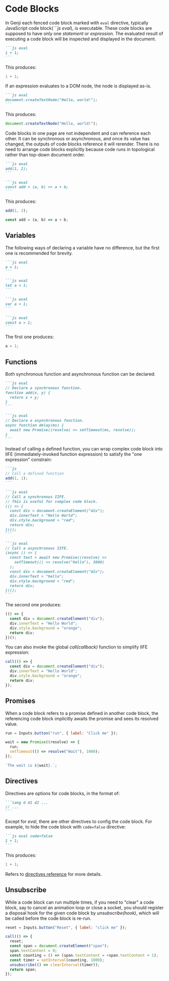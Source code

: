# Code Blocks

In Genji each fenced code block marked with `eval` directive, typically JavaScript code block(_\`\`\`js eval_), is executable. These code blocks are supposed to have only one _statement_ or _expression_. The evaluated result of executing a code block will be inspected and displayed in the document.

````md
```js eval
1 + 1;
```
````

This produces:

```js eval
1 + 1;
```

If an expression evaluates to a DOM node, the node is displayed as-is.

````md
```js eval
document.createTextNode("Hello, world!");
```
````

This produces:

```js eval
document.createTextNode("Hello, world!");
```

Code blocks in one page are not independent and can reference each other. It can be synchronous or asynchronous, and once its value has changed, the outputs of code blocks reference it will rerender. There is no need to arrange code blocks explicitly because code runs in topological rather than top-down document order.

````md
```js eval
add(1, 2);
```

```js eval
const add = (a, b) => a + b;
```
````

This produces:

```js eval
add(1, 2);
```

```js eval
const add = (a, b) => a + b;
```

## Variables

The following ways of declaring a variable have no difference, but the first one is recommended for brevity.

````md
```js eval
a = 1;
```

```js eval
let a = 1;
```

```js eval
var a = 1;
```

```js eval
const a = 1;
```
````

The first one produces:

```js eval
a = 1;
```

## Functions

Both synchronous function and asynchronous function can be declared:

````md
```js eval
// Declare a synchronous function.
function add(x, y) {
  return x + y;
}
```

```js eval
// Declare a asynchronous function.
async function delay(ms) {
  await new Promise((resolve) => setTimeout(ms, resolve));
}
```
````

Instead of calling a defined function, you can wrap complex code block into IIFE (immediately-invoked function expression) to satisfy the "one expression" constrain:

````md
```js
// Call a defined function
add(1, 1);
```

```js eval
// Call a synchronous IIFE.
// This is useful for complex code block.
(() => {
  const div = document.createElement("div");
  div.innerText = "Hello World";
  div.style.background = "red";
  return div;
})();
```

```js eval
// Call a asynchronous IIFE.
(async () => {
  const text = await new Promise((resolve) =>
    setTimeout(() => resolve("hello"), 3000)
  );
  const div = document.createElement("div");
  div.innerText = "hello";
  div.style.background = "red";
  return div;
})();
```
````

The second one produces:

```js eval
(() => {
  const div = document.createElement("div");
  div.innerText = "Hello World";
  div.style.background = "orange";
  return div;
})();
```

You can also invoke the global _call(callback)_ function to simplify IIFE expression:

```js eval
call(() => {
  const div = document.createElement("div");
  div.innerText = "Hello World";
  div.style.background = "orange";
  return div;
});
```

## Promises

When a code block refers to a promise defined in another code block, the referencing code block implicitly awaits the promise and sees its resolved value.

```js eval code=false
run = Inputs.button("run", { label: "Click me" });
```

```js eval
wait = new Promise((resolve) => {
  run;
  setTimeout(() => resolve("Wait"), 1000);
});
```

```js eval
`The wait is ${wait}.`;
```

## Directives

Directives are options for code blocks, in the format of:

````md
```lang d d1 d2 ...
// ...
```
````

Except for _eval_, there are other directives to config the code block. For example, to hide the code block with `code=false` directive:

````md
```js eval code=false
1 + 1;
```
````

This produces:

```js eval code=false
1 + 1;
```

Refers to [directives reference](/reference/directives) for more details.

## Unsubscribe

While a code block can run multiple times, if you need to "clear" a code block, say to cancel an animation loop or close a socket, you should register a disposal hook for the given code block by _unsubscribe(hook)_, which will be called before the code block is re-run.

```js eval code=false
reset = Inputs.button("Reset", { label: "click me" });
```

```js eval
call(() => {
  reset;
  const span = document.createElement("span");
  span.textContent = 0;
  const counting = () => (span.textContent = +span.textContent + 1);
  const timer = setInterval(counting, 1000);
  unsubscribe(() => clearInterval(timer));
  return span;
});
```

